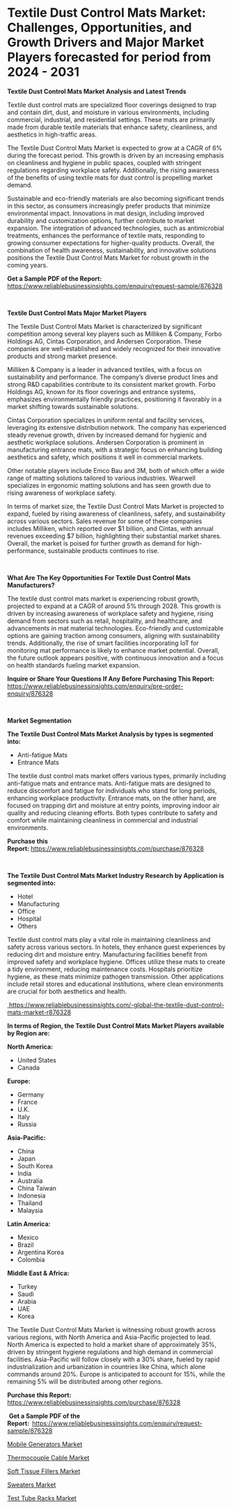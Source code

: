 <p><h1>Textile Dust Control Mats Market: Challenges, Opportunities, and Growth Drivers and Major Market Players forecasted for period from 2024 - 2031</h1></p><p><strong>Textile Dust Control Mats Market Analysis and Latest Trends</strong></p>
<p><p>Textile dust control mats are specialized floor coverings designed to trap and contain dirt, dust, and moisture in various environments, including commercial, industrial, and residential settings. These mats are primarily made from durable textile materials that enhance safety, cleanliness, and aesthetics in high-traffic areas.</p><p>The Textile Dust Control Mats Market is expected to grow at a CAGR of 6% during the forecast period. This growth is driven by an increasing emphasis on cleanliness and hygiene in public spaces, coupled with stringent regulations regarding workplace safety. Additionally, the rising awareness of the benefits of using textile mats for dust control is propelling market demand. </p><p>Sustainable and eco-friendly materials are also becoming significant trends in this sector, as consumers increasingly prefer products that minimize environmental impact. Innovations in mat design, including improved durability and customization options, further contribute to market expansion. The integration of advanced technologies, such as antimicrobial treatments, enhances the performance of textile mats, responding to growing consumer expectations for higher-quality products. Overall, the combination of health awareness, sustainability, and innovative solutions positions the Textile Dust Control Mats Market for robust growth in the coming years.</p></p>
<p><strong>Get a Sample PDF of the Report:&nbsp;</strong> <a href="https://www.reliablebusinessinsights.com/enquiry/request-sample/876328">https://www.reliablebusinessinsights.com/enquiry/request-sample/876328</a></p>
<p>&nbsp;</p>
<p><strong>Textile Dust Control Mats Major Market Players</strong></p>
<p><p>The Textile Dust Control Mats Market is characterized by significant competition among several key players such as Milliken & Company, Forbo Holdings AG, Cintas Corporation, and Andersen Corporation. These companies are well-established and widely recognized for their innovative products and strong market presence.</p><p>Milliken & Company is a leader in advanced textiles, with a focus on sustainability and performance. The company’s diverse product lines and strong R&D capabilities contribute to its consistent market growth. Forbo Holdings AG, known for its floor coverings and entrance systems, emphasizes environmentally friendly practices, positioning it favorably in a market shifting towards sustainable solutions.</p><p>Cintas Corporation specializes in uniform rental and facility services, leveraging its extensive distribution network. The company has experienced steady revenue growth, driven by increased demand for hygienic and aesthetic workplace solutions. Andersen Corporation is prominent in manufacturing entrance mats, with a strategic focus on enhancing building aesthetics and safety, which positions it well in commercial markets.</p><p>Other notable players include Emco Bau and 3M, both of which offer a wide range of matting solutions tailored to various industries. Wearwell specializes in ergonomic matting solutions and has seen growth due to rising awareness of workplace safety.</p><p>In terms of market size, the Textile Dust Control Mats Market is projected to expand, fueled by rising awareness of cleanliness, safety, and sustainability across various sectors. Sales revenue for some of these companies includes Milliken, which reported over $1 billion, and Cintas, with annual revenues exceeding $7 billion, highlighting their substantial market shares. Overall, the market is poised for further growth as demand for high-performance, sustainable products continues to rise.</p></p>
<p>&nbsp;</p>
<p><strong>What Are The Key Opportunities For Textile Dust Control Mats Manufacturers?</strong></p>
<p><p>The textile dust control mats market is experiencing robust growth, projected to expand at a CAGR of around 5% through 2028. This growth is driven by increasing awareness of workplace safety and hygiene, rising demand from sectors such as retail, hospitality, and healthcare, and advancements in mat material technologies. Eco-friendly and customizable options are gaining traction among consumers, aligning with sustainability trends. Additionally, the rise of smart facilities incorporating IoT for monitoring mat performance is likely to enhance market potential. Overall, the future outlook appears positive, with continuous innovation and a focus on health standards fueling market expansion.</p></p>
<p><strong>Inquire or Share Your Questions If Any Before Purchasing This Report:</strong> <a href="https://www.reliablebusinessinsights.com/enquiry/pre-order-enquiry/876328">https://www.reliablebusinessinsights.com/enquiry/pre-order-enquiry/876328</a></p>
<p>&nbsp;</p>
<p><strong>Market Segmentation</strong></p>
<p><strong>The Textile Dust Control Mats Market Analysis by types is segmented into:</strong></p>
<p><ul><li>Anti-fatigue Mats</li><li>Entrance Mats</li></ul></p>
<p><p>The textile dust control mats market offers various types, primarily including anti-fatigue mats and entrance mats. Anti-fatigue mats are designed to reduce discomfort and fatigue for individuals who stand for long periods, enhancing workplace productivity. Entrance mats, on the other hand, are focused on trapping dirt and moisture at entry points, improving indoor air quality and reducing cleaning efforts. Both types contribute to safety and comfort while maintaining cleanliness in commercial and industrial environments.</p></p>
<p><strong>Purchase this Report:&nbsp;</strong><a href="https://www.reliablebusinessinsights.com/purchase/876328">https://www.reliablebusinessinsights.com/purchase/876328</a></p>
<p>&nbsp;</p>
<p><strong>The Textile Dust Control Mats Market Industry Research by Application is segmented into:</strong></p>
<p><ul><li>Hotel</li><li>Manufacturing</li><li>Office</li><li>Hospital</li><li>Others</li></ul></p>
<p><p>Textile dust control mats play a vital role in maintaining cleanliness and safety across various sectors. In hotels, they enhance guest experiences by reducing dirt and moisture entry. Manufacturing facilities benefit from improved safety and workplace hygiene. Offices utilize these mats to create a tidy environment, reducing maintenance costs. Hospitals prioritize hygiene, as these mats minimize pathogen transmission. Other applications include retail stores and educational institutions, where clean environments are crucial for both aesthetics and health.</p></p>
<p><a href="https://www.reliablebusinessinsights.com/-global-the-textile-dust-control-mats-market-r876328">&nbsp;https://www.reliablebusinessinsights.com/-global-the-textile-dust-control-mats-market-r876328</a></p>
<p><strong>In terms of Region, the Textile Dust Control Mats Market Players available by Region are:</strong></p>
<p>
    <p> <strong> North America: </strong>
        <ul>
            <li>United States</li>
            <li>Canada</li>
        </ul>
        </p> 
    <p> <strong> Europe: </strong>
        <ul>
            <li>Germany</li>
            <li>France</li>
            <li>U.K.</li>
            <li>Italy</li>
            <li>Russia</li>
        </ul>
        </p> 
    <p> <strong> Asia-Pacific: </strong>
        <ul>
            <li>China</li>
            <li>Japan</li>
            <li>South Korea</li>
            <li>India</li>
            <li>Australia</li>
            <li>China Taiwan</li>
            <li>Indonesia</li>
            <li>Thailand</li>
            <li>Malaysia</li>
        </ul>
        </p> 
    <p> <strong> Latin America: </strong>
        <ul>
            <li>Mexico</li>
            <li>Brazil</li>
            <li>Argentina Korea</li>
            <li>Colombia</li>
        </ul>
        </p> 
    <p> <strong> Middle East & Africa: </strong>
        <ul>
            <li>Turkey</li>
            <li>Saudi</li>
            <li>Arabia</li>
            <li>UAE</li>
            <li>Korea</li>
        </ul>
    </p>
    </p>
<p><p>The Textile Dust Control Mats Market is witnessing robust growth across various regions, with North America and Asia-Pacific projected to lead. North America is expected to hold a market share of approximately 35%, driven by stringent hygiene regulations and high demand in commercial facilities. Asia-Pacific will follow closely with a 30% share, fueled by rapid industrialization and urbanization in countries like China, which alone commands around 20%. Europe is anticipated to account for 15%, while the remaining 5% will be distributed among other regions.</p></p>
<p><strong>Purchase this Report: </strong><a href="https://www.reliablebusinessinsights.com/purchase/876328">https://www.reliablebusinessinsights.com/purchase/876328</a></p>
<p>&nbsp;<strong>Get a Sample PDF of the Report:&nbsp;&nbsp;</strong><a href="https://www.reliablebusinessinsights.com/enquiry/request-sample/876328">https://www.reliablebusinessinsights.com/enquiry/request-sample/876328</a></p>
<p><strong></strong></p>
<p><p><a href="https://www.linkedin.com/pulse/mobile-generators-market-size-type-gasoline-generatordiesel-cxvtc?trackingId=%2BI61GXBBSfixsGOoFFLnIw%3D%3D">Mobile Generators Market</a></p><p><a href="https://www.linkedin.com/pulse/global-thermocouple-cable-market-size-share-analysis-product-xllvc?trackingId=6O2mhadrRkyh6yLOS7TXFQ%3D%3D">Thermocouple Cable Market</a></p><p><a href="https://www.linkedin.com/pulse/soft-tissue-fillers-market-report-product-type-hacahapllapmmaother-gycge?trackingId=KNl8jreITAevjZwFYjI1Kg%3D%3D">Soft Tissue Fillers Market</a></p><p><a href="https://www.linkedin.com/pulse/sweaters-market-size-share-growth-analysis-type-application-yncze?trackingId=VW9oEwOMQiWTOYCFZZLnyA%3D%3D">Sweaters Market</a></p><p><a href="https://github.com/seamusocallaghan/Market-Research-Report-List-1/blob/main/test-tube-racks-market.md">Test Tube Racks Market</a></p></p>
